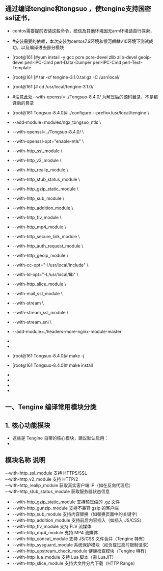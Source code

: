 ## 通过编译tengine和tongsuo ，使tengine支持国密ssl证书，
- centos需要提前安装这些命令，统信及其他环境因无arm环境请自行探索，
- #安装需要的依赖，本次安装为centos7.9环境和银河麒麟v10环境下测试成功，以及编译进去部分模块
- [root@161 ]#yum install -y gcc pcre pcre-devel zlib zlib-devel geoip-devel  perl-IPC-Cmd perl-Data-Dumper perl-IPC-Cmd perl-Text-Template
- [root@161 ]# tar -xf tengine-3.1.0.tar.gz  -C /usr/local/
- [root@161 ]# cd /usr/local/tengine-3.1.0/
- #注意此处--with-openssl=../Tongsuo-8.4.0/ 为解压后的源码目录，不是编译后的目录
- [root@161 Tongsuo-8.4.0]# ./configure --prefix=/usr/local/tengine  \
- --add-module=modules/ngx_tongsuo_ntls  \
- --with-openssl=../Tongsuo-8.4.0/   \
- --with-openssl-opt="enable-ntls"  \
- --with-http_ssl_module   \
- --with-http_v2_module  \
- --with-http_realip_module  \
- --with-http_stub_status_module   \
- --with-http_gzip_static_module   \
- --with-http_sub_module  \
- --with-http_addition_module   \
- --with-http_flv_module   \
- --with-http_mp4_module   \
- --with-http_secure_link_module  \
- --with-http_auth_request_module  \
- --with-http_geoip_module  \
- --with-cc-opt="-I/usr/local/include" \
- --with-ld-opt="-L/usr/local/lib"  \
- --with-http_slice_module  \
- --with-mail_ssl_module  \
- --with-stream \
- --with-stream_ssl_module \
- --with-stream_sni \
- --add-module=./headers-more-nginx-module-master
- 
- 
- [root@161 Tongsuo-8.4.0]# make -j
- [root@161 Tongsuo-8.4.0]# make install
- 
- 

- 
- 
## 一、Tengine 编译常用模块分类
## 1. 核心功能模块
- 这些是 Tengine 自带的核心模块，建议默认启用：
- 
## 模块名称	说明
--with-http_ssl_module	支持 HTTPS/SSL  
--with-http_v2_module	支持 HTTP/2  
--with-http_realip_module	获取真实客户端 IP（如在反向代理后）  
--with-http_stub_status_module	获取服务器状态信息  
- --with-http_gzip_static_module	支持预压缩的 .gz 文件
- --with-http_gunzip_module	支持不兼容 gzip 的客户端
- --with-http_sub_module	支持内容替换（如替换页面中的关键字）
- --with-http_addition_module	支持前后内容插入（如插入 JS/CSS）
- --with-http_flv_module	支持 FLV 流媒体
- --with-http_mp4_module	支持 MP4 流媒体
- --with-http_concat_module	支持 JS/CSS 文件合并（Tengine 特有）
- --with-http_sysguard_module	系统保护模块（如负载过高时限制请求）
- --with-http_upstream_check_module	健康检查模块（Tengine 特有）
- --with-http_lua_module	支持 Lua 脚本（需 LuaJIT）
- --with-http_slice_module	支持大文件分片下载（HTTP Range）
